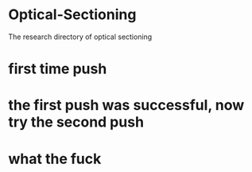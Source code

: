 # Optical-Sectioning
The research directory of optical sectioning


# first time push


# the first push was successful, now try the second push
# what the fuck

